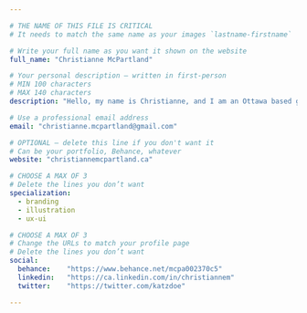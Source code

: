 ```yaml
---

# THE NAME OF THIS FILE IS CRITICAL
# It needs to match the same name as your images `lastname-firstname`

# Write your full name as you want it shown on the website
full_name: "Christianne McPartland"

# Your personal description — written in first-person
# MIN 100 characters
# MAX 140 characters
description: "Hello, my name is Christianne, and I am an Ottawa based graphic designer. I love cats, nature, photography, typography and branding!"

# Use a professional email address
email: "christianne.mcpartland@gmail.com"

# OPTIONAL — delete this line if you don't want it
# Can be your portfolio, Behance, whatever
website: "christiannemcpartland.ca"

# CHOOSE A MAX OF 3
# Delete the lines you don’t want
specialization:
  - branding
  - illustration
  - ux-ui

# CHOOSE A MAX OF 3
# Change the URLs to match your profile page
# Delete the lines you don’t want
social:
  behance:    "https://www.behance.net/mcpa002370c5"
  linkedin:   "https://ca.linkedin.com/in/christiannem"
  twitter:    "https://twitter.com/katzdoe"

---
```

